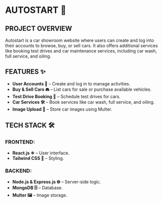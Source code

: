 # AUTOSTART 🚗

## PROJECT OVERVIEW
Autostart is a car showroom website where users can create and log into their accounts to browse, buy, or sell cars. It also offers additional services like booking test drives and car maintenance services, including car wash, full service, and oiling.

## FEATURES ✨
- **User Accounts 👤** – Create and log in to manage activities.
- **Buy & Sell Cars 🚘** – List cars for sale or purchase available vehicles.
- **Test Drive Booking 🏁** – Schedule test drives for cars.
- **Car Services 🛠️** – Book services like car wash, full service, and oiling.
- **Image Upload 📸** – Store car images using Multer.

## TECH STACK 🛠️
### FRONTEND:
- **React.js ⚛️** – User interface.
- **Tailwind CSS 🎨** – Styling.

### BACKEND:
- **Node.js & Express.js 🌐** – Server-side logic.
- **MongoDB 🗄️** – Database.
- **Multer 🖼️** – Image storage.



